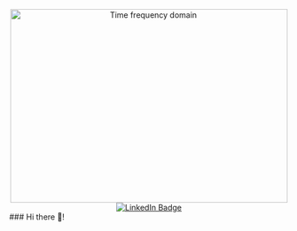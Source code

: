 <div id="header" align="center">
<img src="https://user-images.githubusercontent.com/78228205/195421771-82935899-7adc-48d8-8124-ee0cffb31f32.gif" 
        alt="Time frequency domain" 
        width="500" 
        height="350" 
        style="display: block; margin: 0 auto" />
</div>
<div id="badges" align="center">
        <a href="https://www.linkedin.com/in/alberto-visciglia/">
                <img src="https://img.shields.io/badge/LinkedIn-blue?style=for-the-badge&logo=linkedin&logoColor=white" alt="LinkedIn Badge"/>
        </a>
</div>
### Hi there 👋!



<!--
**VM-137/VM-137** is a ✨ _special_ ✨ repository because its `README.md` (this file) appears on your GitHub profile.

Here are some ideas to get you started:

- 🔭 I’m currently working on ...
- 🌱 I’m currently learning ...
- 👯 I’m looking to collaborate on ...
- 🤔 I’m looking for help with ...
- 💬 Ask me about ...
- 📫 How to reach me: ...
- 😄 Pronouns: ...
- ⚡ Fun fact: ...
-->
